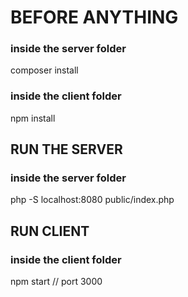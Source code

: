 # BEFORE ANYTHING
### inside the server folder
composer install 
### inside the client folder
npm install

## RUN THE SERVER
### inside the server folder
php -S localhost:8080 public/index.php

## RUN CLIENT
### inside the client folder
npm start
// port 3000